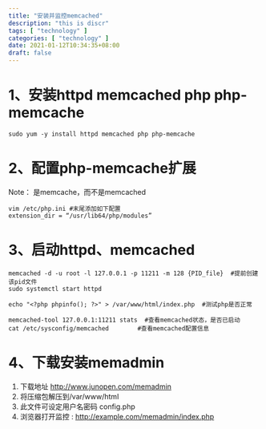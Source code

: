```yaml
---
title: "安装并监控memcached"
description: "this is discr"
tags: [ "technology" ]
categories: [ "technology" ]
date: 2021-01-12T10:34:35+08:00
draft: false
---
```


# 1、安装httpd memcached php php-memcache

```
sudo yum -y install httpd memcached php php-memcache
```

# 2、配置php-memcache扩展

Note： 是memcache，而不是memcached

```
vim /etc/php.ini #末尾添加如下配置
extension_dir = “/usr/lib64/php/modules”
```

# 3、启动httpd、memcached

```
memcached -d -u root -l 127.0.0.1 -p 11211 -m 128 {PID_file}  #提前创建该pid文件
sudo systemctl start httpd

echo "<?php phpinfo(); ?>" > /var/www/html/index.php  #测试php是否正常

memcached-tool 127.0.0.1:11211 stats  #查看memcached状态，是否已启动
cat /etc/sysconfig/memcached		#查看memcached配置信息
```



# 4、下载安装memadmin

  1. 下载地址 http://www.junopen.com/memadmin
  2. 将压缩包解压到/var/www/html
  3. 此文件可设定用户名密码 config.php
  4. 浏览器打开监控 : http://example.com/memadmin/index.php